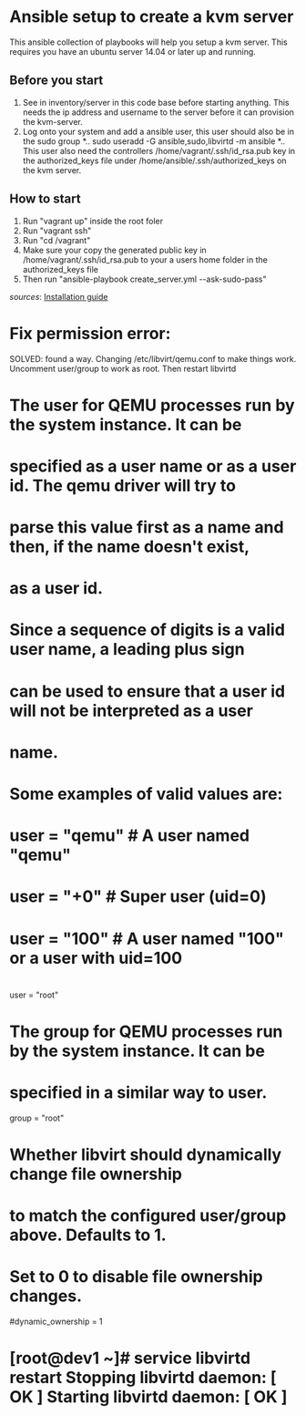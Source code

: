# Ansible setup to create a kvm server
This ansible collection of playbooks will help you setup a kvm server. This requires you have an ubuntu server 14.04 or later up and running.



## Before you start
1. See in inventory/server in this code base before starting anything. This needs the ip address and username to the server before it can provision the kvm-server.
2. Log onto your system and add a ansible user, this user should also be in the sudo group
*.. sudo useradd -G ansible,sudo,libvirtd -m ansible
*.. This user also need the controllers /home/vagrant/.ssh/id_rsa.pub key in the authorized_keys file under /home/ansible/.ssh/authorized_keys on the kvm server.

## How to start
1. Run "vagrant up" inside the root foler
2. Run "vagrant ssh"
3. Run "cd /vagrant"
4. Make sure your copy the generated public key in /home/vagrant/.ssh/id_rsa.pub to your a users home folder in the authorized_keys file
5. Then run "ansible-playbook create_server.yml --ask-sudo-pass"


*sources*: [Installation guide](https://help.ubuntu.com/lts/serverguide/libvirt.html)

Fix permission error:
=====================
SOLVED: found a way.
Changing /etc/libvirt/qemu.conf to make things work.
Uncomment user/group to work as root.
Then restart libvirtd

# The user for QEMU processes run by the system instance. It can be
# specified as a user name or as a user id. The qemu driver will try to
# parse this value first as a name and then, if the name doesn't exist,
# as a user id.
#
# Since a sequence of digits is a valid user name, a leading plus sign
# can be used to ensure that a user id will not be interpreted as a user
# name.
#
# Some examples of valid values are:
#
#       user = "qemu"   # A user named "qemu"
#       user = "+0"     # Super user (uid=0)
#       user = "100"    # A user named "100" or a user with uid=100
#
user = "root"

# The group for QEMU processes run by the system instance. It can be
# specified in a similar way to user.
group = "root"

# Whether libvirt should dynamically change file ownership
# to match the configured user/group above. Defaults to 1.
# Set to 0 to disable file ownership changes.
#dynamic_ownership = 1

[root@dev1 ~]# service libvirtd restart
Stopping libvirtd daemon:                                  [  OK  ]
Starting libvirtd daemon:                                  [  OK  ]
====================================================================

